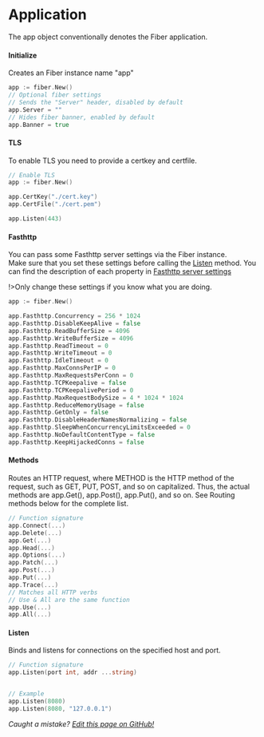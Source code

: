 # Application
The app object conventionally denotes the Fiber application.

#### Initialize
Creates an Fiber instance name "app"
```go
app := fiber.New()
// Optional fiber settings
// Sends the "Server" header, disabled by default
app.Server = ""
// Hides fiber banner, enabled by default
app.Banner = true
```

#### TLS
To enable TLS you need to provide a certkey and certfile.
```go
// Enable TLS
app := fiber.New()

app.CertKey("./cert.key")
app.CertFile("./cert.pem")

app.Listen(443)
```
#### Fasthttp
You can pass some Fasthttp server settings via the Fiber instance.  
Make sure that you set these settings before calling the [Listen](#listen) method. You can find the description of each property in [Fasthttp server settings](https://github.com/valyala/fasthttp/blob/master/server.go#L150)

!>Only change these settings if you know what you are doing.
```go
app := fiber.New()

app.Fasthttp.Concurrency = 256 * 1024
app.Fasthttp.DisableKeepAlive = false
app.Fasthttp.ReadBufferSize = 4096
app.Fasthttp.WriteBufferSize = 4096
app.Fasthttp.ReadTimeout = 0
app.Fasthttp.WriteTimeout = 0
app.Fasthttp.IdleTimeout = 0
app.Fasthttp.MaxConnsPerIP = 0
app.Fasthttp.MaxRequestsPerConn = 0
app.Fasthttp.TCPKeepalive = false
app.Fasthttp.TCPKeepalivePeriod = 0
app.Fasthttp.MaxRequestBodySize = 4 * 1024 * 1024
app.Fasthttp.ReduceMemoryUsage = false
app.Fasthttp.GetOnly = false
app.Fasthttp.DisableHeaderNamesNormalizing = false
app.Fasthttp.SleepWhenConcurrencyLimitsExceeded = 0
app.Fasthttp.NoDefaultContentType = false
app.Fasthttp.KeepHijackedConns = false
```

#### Methods
Routes an HTTP request, where METHOD is the HTTP method of the request, such as GET, PUT, POST, and so on capitalized. Thus, the actual methods are app.Get(), app.Post(), app.Put(), and so on. See Routing methods below for the complete list.
```go
// Function signature
app.Connect(...)
app.Delete(...)
app.Get(...)
app.Head(...)
app.Options(...)
app.Patch(...)
app.Post(...)
app.Put(...)
app.Trace(...)
// Matches all HTTP verbs
// Use & All are the same function
app.Use(...)
app.All(...)
```

#### Listen
Binds and listens for connections on the specified host and port.
```go
// Function signature
app.Listen(port int, addr ...string)


// Example
app.Listen(8080)
app.Listen(8080, "127.0.0.1")
```


*Caught a mistake? [Edit this page on GitHub!](https://github.com/Fenny/fiber/blob/master/docs/application.md)*
